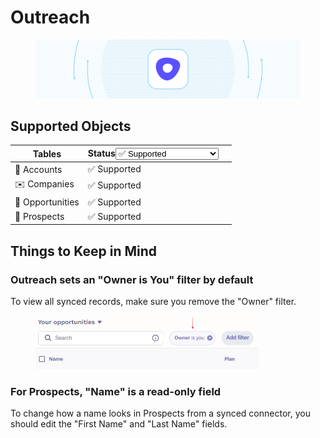 # Outreach

<figure><img src="../.gitbook/assets/Website Refresh Gitbook Cover.jpg" alt=""><figcaption></figcaption></figure>

## Supported Objects

<table><thead><tr><th>Tables</th><th>Status<select><option value="e06f8215296841cbb9b56300554bc898" label="✅ Supported" color="blue"></option><option value="26a18353ef33429b8325cf29bcbeeb54" label="➡️ Supported (1-way)" color="blue"></option><option value="17ee2063f0304528872db331d6c89a93" label="✅ Supported (as JSON)" color="blue"></option><option value="c915e2668c0b48a88fada9c39263f0c1" label="✖️ Not supported" color="blue"></option></select></th><th data-hidden></th></tr></thead><tbody><tr><td>👤 Accounts</td><td><span data-option="e06f8215296841cbb9b56300554bc898">✅ Supported</span></td><td></td></tr><tr><td>✉️ Companies</td><td><span data-option="e06f8215296841cbb9b56300554bc898">✅ Supported</span></td><td></td></tr><tr><td>🤝 Opportunities</td><td><span data-option="e06f8215296841cbb9b56300554bc898">✅ Supported</span></td><td></td></tr><tr><td>👥 Prospects</td><td><span data-option="e06f8215296841cbb9b56300554bc898">✅ Supported</span></td><td></td></tr></tbody></table>

## Things to Keep in Mind

### Outreach sets an "Owner is You" filter by default&#x20;

To view all synced records, make sure you remove the "Owner" filter.&#x20;

<figure><img src="../.gitbook/assets/sfalkafksllaksf.png" alt="" width="357"><figcaption></figcaption></figure>

### For Prospects, "Name" is a read-only field

To change how a name looks in Prospects from a synced connector, you should edit the "First Name" and "Last Name" fields.
